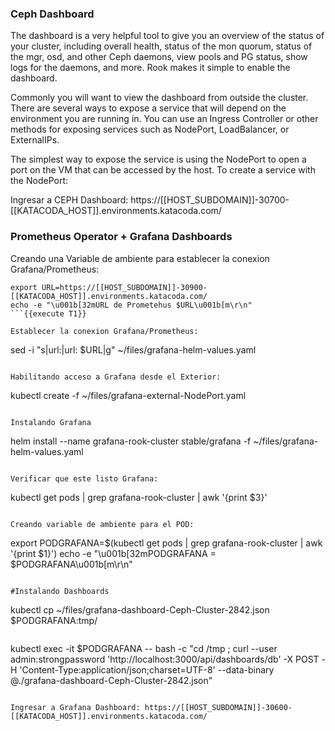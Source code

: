 ### Ceph Dashboard
The dashboard is a very helpful tool to give you an overview of the status of your cluster, including overall health, status of the mon quorum, status of the mgr, osd, and other Ceph daemons, view pools and PG status, show logs for the daemons, and more. Rook makes it simple to enable the dashboard.

Commonly you will want to view the dashboard from outside the cluster. There are several ways to expose a service that will depend on the environment you are running in. You can use an Ingress Controller or other methods for exposing services such as NodePort, LoadBalancer, or ExternalIPs.

The simplest way to expose the service is using the NodePort to open a port on the VM that can be accessed by the host. To create a service with the NodePort:

Ingresar a CEPH Dashboard: https://[[HOST_SUBDOMAIN]]-30700-[[KATACODA_HOST]].environments.katacoda.com/

### Prometheus Operator + Grafana Dashboards

Creando una Variable de ambiente para establecer la conexion Grafana/Prometheus:
```
export URL=https://[[HOST_SUBDOMAIN]]-30900-[[KATACODA_HOST]].environments.katacoda.com/
echo -e "\u001b[32mURL de Prometehus $URL\u001b[m\r\n"
```{{execute T1}}

Establecer la conexion Grafana/Prometheus:
```
sed -i "s|url:|url: $URL|g" ~/files/grafana-helm-values.yaml
```{{execute T1}}

Habilitando acceso a Grafana desde el Exterior:
```
kubectl create -f ~/files/grafana-external-NodePort.yaml
```{{execute T1}}

Instalando Grafana
```
helm install --name grafana-rook-cluster stable/grafana -f ~/files/grafana-helm-values.yaml
```{{execute T1}}

Verificar que este listo Grafana:
```
kubectl get pods | grep grafana-rook-cluster | awk '{print $3}'
```{{execute T1}}

Creando variable de ambiente para el POD:
```
export PODGRAFANA=$(kubectl get pods | grep grafana-rook-cluster | awk '{print $1}')
echo -e "\u001b[32mPODGRAFANA = $PODGRAFANA\u001b[m\r\n"
```{{execute T1}}

#Instalando Dashboards
```
kubectl cp ~/files/grafana-dashboard-Ceph-Cluster-2842.json $PODGRAFANA:tmp/
```{{execute T1}}

```
kubectl exec -it $PODGRAFANA -- bash -c "cd /tmp ; curl --user admin:strongpassword 'http://localhost:3000/api/dashboards/db' -X POST -H 'Content-Type:application/json;charset=UTF-8' --data-binary @./grafana-dashboard-Ceph-Cluster-2842.json"
```{{execute T1}}

Ingresar a Grafana Dashboard: https://[[HOST_SUBDOMAIN]]-30600-[[KATACODA_HOST]].environments.katacoda.com/
